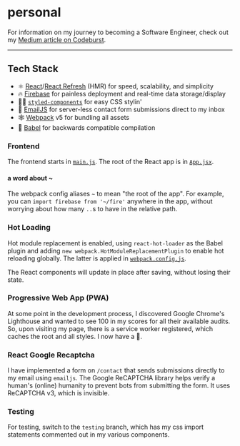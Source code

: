 # personal

For information on my journey to becoming a Software Engineer, check out my
[Medium article on Codeburst].

---

## Tech Stack

- ⚛️ [React]/[React Refresh] (HMR) for speed, scalability, and simplicity
- 🔥 [Firebase] for painless deployment and real-time data storage/display
- 💅🏾 [`styled-components`] for easy CSS stylin'
- 📧 [EmailJS] for server-less contact form submissions direct to my inbox
- 🕸 [Webpack] v5 for bundling all assets
- 🤖 [Babel] for backwards compatible compilation

### Frontend

The frontend starts in [`main.js`]. The root of the React app is in [`App.jsx`].

#### a word about ~

The webpack config aliases `~` to mean "the root of the app". For example, you
can `import firebase from '~/fire'` anywhere in the app, without worrying about
how many `..`s to have in the relative path.

### Hot Loading

Hot module replacement is enabled, using `react-hot-loader` as the Babel plugin
and adding `new webpack.HotModuleReplacementPlugin` to enable hot reloading
globally. The latter is applied in [`webpack.config.js`].

The React components will update in place after saving, without losing their
state.

### Progressive Web App (PWA)

At some point in the development process, I discovered Google Chrome's
Lighthouse and wanted to see 100 in my scores for all their available audits.
So, upon visiting my page, there is a service worker registered, which caches
the root and all styles. I now have a :100:.

### React Google Recaptcha

I have implemented a form on `/contact` that sends submissions directly to my
email using `emailjs`. The Google ReCAPTCHA library helps verify a human's
(online) humanity to prevent bots from submitting the form. It uses ReCAPTCHA
v3, which is invisible.

### Testing

For testing, switch to the `testing` branch, which has my css import statements
commented out in my various components.

[medium article on codeburst]:
  https://codeburst.io/five-ways-becoming-a-software-engineer-made-me-a-wizard-de1060fc04d4
[react]: https://reactjs.org/
[react refresh]:
  https://github.com/facebook/react/tree/main/packages/react-refresh
[firebase]: https://firebase.google.com/
[`styled-components`]: https://styled-components.com/
[emailjs]: https://www.emailjs.com/
[webpack]: https://webpack.js.org/
[babel]: https://babeljs.io/
[`main.js`]: main.js
[`app.jsx`]: client/App.jsx
[`webpack.config.js`]: webpack.config.js
